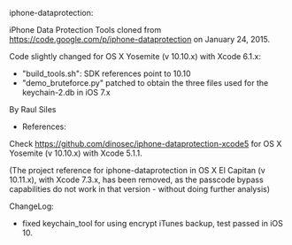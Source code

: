 
iphone-dataprotection:

iPhone Data Protection Tools cloned from https://code.google.com/p/iphone-dataprotection on January 24, 2015.

Code slightly changed for OS X Yosemite (v 10.10.x) with Xcode 6.1.x:
- "build_tools.sh": SDK references point to 10.10
- "demo_bruteforce.py" patched to obtain the three files used for the keychain-2.db in iOS 7.x

By Raul Siles

- References:

Check https://github.com/dinosec/iphone-dataprotection-xcode5 for OS X Yosemite (v 10.10.x) with Xcode 5.1.1.

(The project reference for iphone-dataprotection in OS X El Capitan (v 10.11.x), with Xcode 7.3.x, has been removed, as the passcode bypass capabilities do not work in that version - without doing further analysis)

ChangeLog:

- fixed keychain_tool for using encrypt iTunes backup, test passed in iOS 10.
